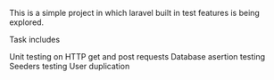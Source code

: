 This is a simple project in which laravel built in test features is being explored. 

Task includes

Unit testing on HTTP get and post requests
Database asertion testing
Seeders testing
User duplication
